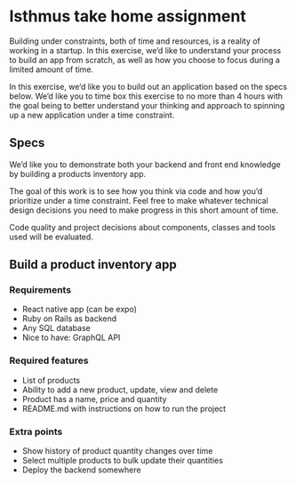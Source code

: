# Isthmus take home assignment

Building under constraints, both of time and resources, is a reality of working in a startup. In this exercise, we’d like to understand your process to build an app from scratch, as well as how you choose to focus during a limited amount of time.

In this exercise, we’d like you to build out an application based on the specs below. We’d like you to time box this exercise to no more than 4 hours with the goal being to better understand your thinking and approach to spinning up a new application under a time constraint.

## Specs

We’d like you to demonstrate both your backend and front end knowledge by building a products inventory app.

The goal of this work is to see how you think via code and how you’d prioritize under a time constraint. Feel free to make whatever technical design decisions you need to make progress in this short amount of time.

Code quality and project decisions about components, classes and tools used will be evaluated.

## Build a product inventory app
### Requirements

- React native app (can be expo)
- Ruby on Rails as backend
- Any SQL database
- Nice to have: GraphQL API


### Required features
- List of products
- Ability to add a new product, update, view and delete
- Product has a name, price and quantity
- README.md with instructions on how to run the project


### Extra points
- Show history of product quantity changes over time
- Select multiple products to bulk update their quantities
- Deploy the backend somewhere

